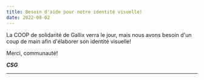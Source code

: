 ```yaml
---
title: Besoin d'aide pour notre identité visuelle!
date: 2022-08-02
---
```


La COOP de solidarité de Gallix verra le jour, mais nous avons besoin d'un coup
de main afin d'élaborer son identité visuelle!


Merci, communauté!


***CSG***

---


